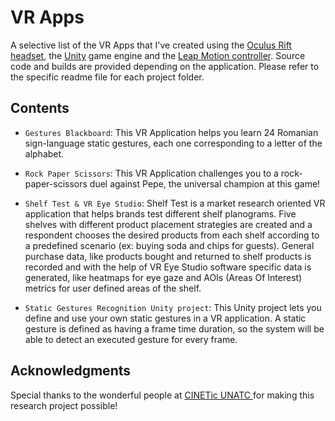 # VR Apps

A selective list of the VR Apps that I've created using the [Oculus Rift headset](https://www.oculus.com/rift), the [Unity](https://unity.com/) game engine and the [Leap Motion controller](https://www.leapmotion.com/). Source code and builds are provided depending on the application. Please refer to the specific readme file for each project folder.

## Contents

* ```Gestures Blackboard```: This VR Application helps you learn 24 Romanian sign-language static gestures, each one corresponding to  a letter of the alphabet.

* ```Rock Paper Scissors```: This VR Application challenges you to a rock-paper-scissors duel against Pepe, the universal champion at this game!

* ```Shelf Test & VR Eye Studio```: Shelf Test is a market research oriented VR application that helps brands test different shelf planograms. Five shelves with different product placement strategies are created and a respondent chooses the desired products from each shelf according to a predefined scenario (ex: buying soda and chips for guests). General purchase data, like products bought and returned to shelf products is recorded and with the help of VR Eye Studio software specific data is generated, like heatmaps for eye gaze and AOIs (Areas Of Interest) metrics for user defined areas of the shelf.

* ```Static Gestures Recognition Unity project```: This Unity project lets you define and use your own static gestures in a VR application. A static gesture is defined as having a frame time duration, so the system will be able to detect an executed gesture for every frame.

## Acknowledgments

Special thanks to the wonderful people at [CINETic UNATC ](https://cinetic.arts.ro/en/home/) for making this research project possible!
